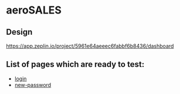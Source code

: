 # aeroSALES

## Design
https://app.zeplin.io/project/5961e64aeeec6fabbf6b8436/dashboard

## List of pages which are ready to test:

- <a href="dmtrglvk.github.io/aerosales/login.html">login</a>
- <a href="https://dmtrglvk.github.io/aerosales/new-password.html">new-password</a>
